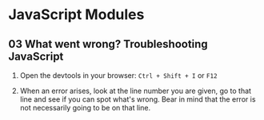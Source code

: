 # JavaScript Modules

## 03 What went wrong? Troubleshooting JavaScript

1. Open the devtools in your browser: `Ctrl + Shift + I` or `F12`

2. When an error arises, look at the line number you are given, go to that line and see if you can spot what's wrong. Bear in mind that the error is not necessarily going to be on that line.
